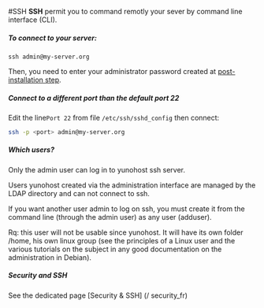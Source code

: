 #SSH
**SSH** permit you to command remotly your sever by command line interface (CLI).

##### To connect to your server:

`ssh admin@my-server.org`

Then, you need to enter your administrator password created at [post-installation step](postinstall).

##### Connect to a different port than the default port 22
Edit the line`Port 22` from file `/etc/ssh/sshd_config` then connect:
```bash
ssh -p <port> admin@my-server.org
```

##### Which users?
Only the admin user can log in to yunohost ssh server.

Users yunohost created via the administration interface are managed by the LDAP directory and can not connect to ssh.

If you want another user admin to log on ssh, you must create it from the command line (through the admin user) as any user (adduser).

Rq: this user will not be usable since yunohost. It will have its own folder /home, his own linux group (see the principles of a Linux user and the various tutorials on the subject in any good documentation on the administration in Debian).

##### Security and SSH

See the dedicated page [Security & SSH] (/ security_fr)